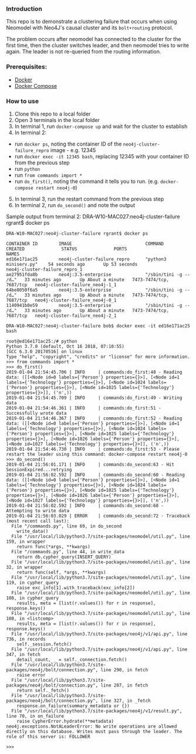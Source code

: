 ### Introduction

This repo is to demonstrate a clustering failure that occurs when using Neomodel with Neo4J's causal cluster and its `bolt+routing` protocol.

The problem occurs after neomodel has connected to the cluster for the first time, then the cluster switches leader, and then neomodel tries to write again. The leader is not re-queried from the routing information.

### Prerequisites:

 - [Docker](https://www.docker.com/products/docker-desktop)
 - [Docker Compose](https://docs.docker.com/compose/install/)

### How to use

 1. Clone this repo to a local folder
 2. Open 3 terminals in the local folder
 3. In terminal 1, run `docker-compose up` and wait for the cluster to establish
 4. In terminal 2:
   * run `docker ps`, noting the container ID of the `neo4j-cluster-failure_repro` image - e.g. 12345
   * run `docker exec -it 12345 bash`, replacing 12345 with your container ID from the previous step
   * run `python`
   * run `from commands import *`
   * run `do_first()`, noting the command it tells you to run. (e.g. `docker-compose restart neo4j-0`)
 5. In terminal 3, run the restart command from the previous step
 6. In terminal 2, run `do_second()` and note the output


Sample output from terminal 2:
DRA-W10-MAC027:neo4j-cluster-failure rgrant$ docker ps
```
DRA-W10-MAC027:neo4j-cluster-failure rgrant$ docker ps

CONTAINER ID        IMAGE                            COMMAND                  CREATED              STATUS              PORTS                     NAMES
ed16e171ac25        neo4j-cluster-failure_repro      "python3 miniserv.py"    54 seconds ago       Up 53 seconds                                 neo4j-cluster-failure_repro_1
ae27951fda8b        neo4j:3.5-enterprise             "/sbin/tini -g -- /d…"   33 minutes ago       Up About a minute   7473-7474/tcp, 7687/tcp   neo4j-cluster-failure_neo4j-1_1
64be8050f6a5        neo4j:3.5-enterprise             "/sbin/tini -g -- /d…"   33 minutes ago       Up About a minute   7473-7474/tcp, 7687/tcp   neo4j-cluster-failure_neo4j-0_1
1140941b0e59        neo4j:3.5-enterprise             "/sbin/tini -g -- /d…"   33 minutes ago       Up About a minute   7473-7474/tcp, 7687/tcp   neo4j-cluster-failure_neo4j-2_1

DRA-W10-MAC027:neo4j-cluster-failure bob$ docker exec -it ed16e171ac25 bash

root@ed16e171ac25:/# python
Python 3.7.0 (default, Oct 16 2018, 07:10:55) 
[GCC 6.3.0 20170516] on linux
Type "help", "copyright", "credits" or "license" for more information.
>>> from commands import *
>>> do_first()
2019-01-04 21:54:45.706 | INFO     | commands:do_first:48 - Reading data: ([[<Node id=0 labels={'Person'} properties={}>], [<Node id=1 labels={'Technology'} properties={}>], [<Node id=1024 labels={'Person'} properties={}>], [<Node id=1025 labels={'Technology'} properties={}>]], ('n',))
2019-01-04 21:54:45.709 | INFO     | commands:do_first:49 - Writing data
2019-01-04 21:54:46.361 | INFO     | commands:do_first:51 - Successfully wrote data
2019-01-04 21:54:46.367 | INFO     | commands:do_first:52 - Reading data: ([[<Node id=0 labels={'Person'} properties={}>], [<Node id=1 labels={'Technology'} properties={}>], [<Node id=1024 labels={'Person'} properties={}>], [<Node id=1025 labels={'Technology'} properties={}>], [<Node id=1026 labels={'Person'} properties={}>], [<Node id=1027 labels={'Technology'} properties={}>]], ('n',))
2019-01-04 21:54:46.730 | INFO     | commands:do_first:53 - Please restart the leader using this command: docker-compose restart neo4j-0
>>> do_second()
2019-01-04 21:56:01.171 | INFO     | commands:do_second:63 - Hit SessionExpired...retrying
2019-01-04 21:56:02.592 | INFO     | commands:do_second:60 - Reading data: ([[<Node id=0 labels={'Person'} properties={}>], [<Node id=1 labels={'Technology'} properties={}>], [<Node id=1024 labels={'Person'} properties={}>], [<Node id=1025 labels={'Technology'} properties={}>], [<Node id=1026 labels={'Person'} properties={}>], [<Node id=1027 labels={'Technology'} properties={}>]], ('n',))
2019-01-04 21:56:02.592 | INFO     | commands:do_second:68 - Attempting to write data
2019-01-04 21:56:03.029 | ERROR    | commands:do_second:72 - Traceback (most recent call last):
  File "/commands.py", line 69, in do_second
    write_data()
  File "/usr/local/lib/python3.7/site-packages/neomodel/util.py", line 159, in wrapper
    return func(*args, **kwargs)
  File "/commands.py", line 44, in write_data
    return db.cypher_query(INSERT_QUERY)
  File "/usr/local/lib/python3.7/site-packages/neomodel/util.py", line 32, in wrapper
    return func(self, *args, **kwargs)
  File "/usr/local/lib/python3.7/site-packages/neomodel/util.py", line 119, in cypher_query
    raise exc_info[1].with_traceback(exc_info[2])
  File "/usr/local/lib/python3.7/site-packages/neomodel/util.py", line 108, in cypher_query
    results, meta = [list(r.values()) for r in response], response.keys()
  File "/usr/local/lib/python3.7/site-packages/neomodel/util.py", line 108, in <listcomp>
    results, meta = [list(r.values()) for r in response], response.keys()
  File "/usr/local/lib/python3.7/site-packages/neo4j/v1/api.py", line 736, in records
    self._session.fetch()
  File "/usr/local/lib/python3.7/site-packages/neo4j/v1/api.py", line 347, in fetch
    detail_count, _ = self._connection.fetch()
  File "/usr/local/lib/python3.7/site-packages/neo4j/bolt/connection.py", line 290, in fetch
    raise error
  File "/usr/local/lib/python3.7/site-packages/neo4j/bolt/connection.py", line 287, in fetch
    return self._fetch()
  File "/usr/local/lib/python3.7/site-packages/neo4j/bolt/connection.py", line 327, in _fetch
    response.on_failure(summary_metadata or {})
  File "/usr/local/lib/python3.7/site-packages/neo4j/v1/result.py", line 70, in on_failure
    raise CypherError.hydrate(**metadata)
neo4j.exceptions.NotALeaderError: No write operations are allowed directly on this database. Writes must pass through the leader. The role of this server is: FOLLOWER

>>>
```